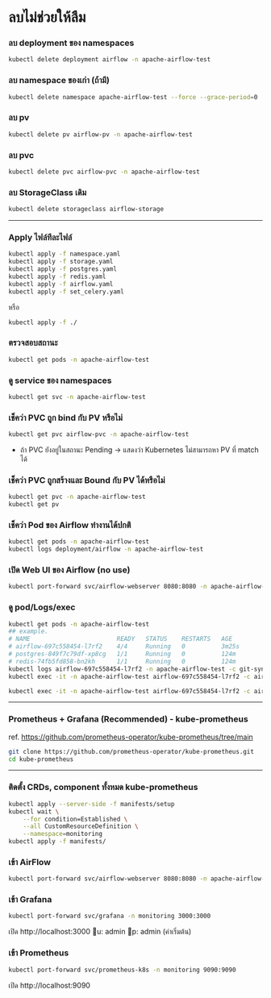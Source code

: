 # ลบไม่ช่วยให้ลืม
### ลบ deployment ของ namespaces
```bash
kubectl delete deployment airflow -n apache-airflow-test
```
### ลบ namespace ของเก่า (ถ้ามี)
```bash
kubectl delete namespace apache-airflow-test --force --grace-period=0
```
### ลบ pv 
```bash
kubectl delete pv airflow-pv -n apache-airflow-test
```
### ลบ pvc
```bash
kubectl delete pvc airflow-pvc -n apache-airflow-test
```
### ลบ StorageClass เดิม
```bash
kubectl delete storageclass airflow-storage
```
---

### Apply ไฟล์ทีละไฟล์
```bash
kubectl apply -f namespace.yaml
kubectl apply -f storage.yaml
kubectl apply -f postgres.yaml
kubectl apply -f redis.yaml
kubectl apply -f airflow.yaml
kubectl apply -f set_celery.yaml
```
หรือ
```bash
kubectl apply -f ./ 
```

### ตรวจสอบสถานะ
```bash
kubectl get pods -n apache-airflow-test
```
### ดู service ของ namespaces
```bash
kubectl get svc -n apache-airflow-test
```
### เช็คว่า PVC ถูก bind กับ PV หรือไม่
```bash
kubectl get pvc airflow-pvc -n apache-airflow-test
```
* ถ้า PVC ยังอยู่ในสถานะ Pending → แสดงว่า Kubernetes ไม่สามารถหา PV ที่ match ได้

### เช็คว่า PVC ถูกสร้างและ Bound กับ PV ได้หรือไม่
```bash
kubectl get pvc -n apache-airflow-test
kubectl get pv
```

### เช็คว่า Pod ของ Airflow ทำงานได้ปกติ
```bash
kubectl get pods -n apache-airflow-test
kubectl logs deployment/airflow -n apache-airflow-test
```

### เปิด Web UI ของ Airflow (no use)
```bash
kubectl port-forward svc/airflow-webserver 8080:8080 -n apache-airflow-test
```

### ดู pod/Logs/exec
```bash
kubectl get pods -n apache-airflow-test
## example.
# NAME                        READY   STATUS    RESTARTS   AGE
# airflow-697c558454-l7rf2    4/4     Running   0          3m25s
# postgres-849f7c79df-xp8cg   1/1     Running   0          124m
# redis-74fb5fd858-bn2kh      1/1     Running   0          124m
kubectl logs airflow-697c558454-l7rf2 -n apache-airflow-test -c git-sync
kubectl exec -it -n apache-airflow-test airflow-697c558454-l7rf2 -c airflow-webserver -- ls -al dags # ดู dags
```
```bash
kubectl exec -it -n apache-airflow-test airflow-697c558454-l7rf2 -c airflow-webserver -- sh
```
---
### Prometheus + Grafana (Recommended) - kube-prometheus
ref. https://github.com/prometheus-operator/kube-prometheus/tree/main
```bash
git clone https://github.com/prometheus-operator/kube-prometheus.git
cd kube-prometheus
```
---
### ติดตั้ง CRDs, component ทั้งหมด kube-prometheus
```bash
kubectl apply --server-side -f manifests/setup
kubectl wait \
	--for condition=Established \
	--all CustomResourceDefinition \
	--namespace=monitoring
kubectl apply -f manifests/
```
### เข้า AirFlow
```bash
kubectl port-forward svc/airflow-webserver 8080:8080 -n apache-airflow-test
```
### เข้า Grafana
```bash
kubectl port-forward svc/grafana -n monitoring 3000:3000
```
เปิด http://localhost:3000
🔑u: admin
🔑p: admin (ค่าเริ่มต้น)
### เข้า Prometheus
```bash
kubectl port-forward svc/prometheus-k8s -n monitoring 9090:9090
```
เปิด http://localhost:9090